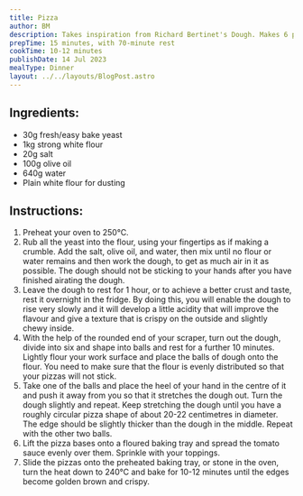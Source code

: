 ```yaml
---
title: Pizza
author: BM
description: Takes inspiration from Richard Bertinet's Dough. Makes 6 pizzas.
prepTime: 15 minutes, with 70-minute rest
cookTime: 10-12 minutes
publishDate: 14 Jul 2023
mealType: Dinner
layout: ../../layouts/BlogPost.astro
---
```

## Ingredients:

* 30g fresh/easy bake yeast
* 1kg strong white flour
* 20g salt
* 100g olive oil
* 640g water
* Plain white flour for dusting

## Instructions:

1. Preheat your oven to 250°C.
2. Rub all the yeast into the flour, using your fingertips as if making a crumble. Add the salt, olive oil, and water, then mix until no flour or water remains and then work the dough, to get as much air in it as possible. The dough should not be sticking to your hands after you have finished airating the dough.
3. Leave the dough to rest for 1 hour, or to achieve a better crust and taste, rest it overnight in the fridge. By doing this, you will enable the dough to rise very slowly and it will develop a little acidity that will improve the flavour and give a texture that is crispy on the outside and slightly chewy inside.
4. With the help of the rounded end of your scraper, turn out the dough, divide into six and shape into balls and rest for a further 10 minutes. Lightly flour your work surface and place the balls of dough onto the flour. You need to make sure that the flour is evenly distributed so that your pizzas will not stick.
5. Take one of the balls and place the heel of your hand in the centre of it and push it away from you so that it stretches the dough out. Turn the dough slightly and repeat. Keep stretching the dough until you have a roughly circular pizza shape of about 20-22 centimetres in diameter. The edge should be slightly thicker than the dough in the middle. Repeat with the other two balls.
6. Lift the pizza bases onto a floured baking tray and spread the tomato sauce evenly over them. Sprinkle with your toppings.
7. Slide the pizzas onto the preheated baking tray, or stone in the oven, turn the heat down to 240°C and bake for 10-12 minutes until the edges become golden brown and crispy.